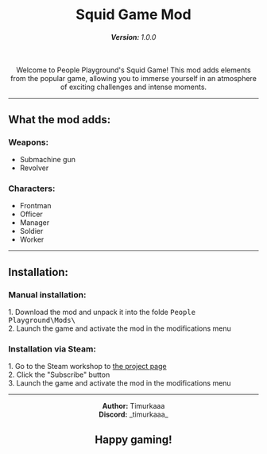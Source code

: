 <div align=center>
  <h1>Squid Game Mod</h1>
  <h6><b>Version: </b>1.0.0</h6>
  <br>
  Welcome to People Playground's Squid Game! 
  This mod adds elements from the popular game, allowing you to immerse yourself in an atmosphere of exciting challenges and intense moments.
  <hr>
</div>

<h2>What the mod adds:</h2>
<h3>Weapons:</h3>

 - Submachine gun
 - Revolver
 <h3>Characters:</h3>
 
 - Frontman
 - Officer
 - Manager
 - Soldier
 - Worker
<hr>

<h2>Installation:</h2>
<h3>Manual installation:</h3>
1. Download the mod and unpack it into the folde <kbd>People Playground\Mods\</kbd><br>
2. Launch the game and activate the mod in the modifications menu

<h3>Installation via Steam:</h3>
1. Go to the Steam workshop to <a href="https://steamcommunity.com/sharedfiles/filedetails/?id=3405487822" target="_blank" title="Squid Game Mod">the project page</a> <br>
2. Click the "Subscribe" button <br>
3. Launch the game and activate the mod in the modifications menu

<hr>
<div align="center">
    <b>Author:</b> Timurkaaa <br>
    <b>Discord:</b> _timurkaaa_
    <h2>Happy gaming!</h2>
 </div>

